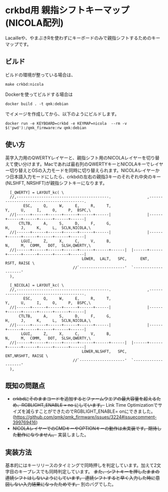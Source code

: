 # crkbd用 親指シフトキーマップ (NICOLA配列)

Lacailleや、やまぶきRを使わずにキーボードのみで親指シフトするためのキーマップです。

## ビルド

ビルドの環境が整っている場合は、
```
make crkbd:nicola
```
Dockerを使ってビルドする場合は
```
docker build . -t qmk:debian
```
でイメージを作成してから、以下のようにビルドします。
```
docker run -e KEYBOARD=crkbd -e KEYMAP=nicola  --rm -v $('pwd'):/qmk_firmware:rw qmk:debian
```

## 使い方

英字入力用のQWERTYレイヤーと、親指シフト用のNICOLAレイヤーを切り替えて使い分けます。Macであれば最右列のQWERTYキーとNICOLAキーでレイヤー切り替えとOSの入力モードを同時に切り替えられます。NICOLAレイヤーかつ日本語入力モードにしたら、crkbdの左右の親指3キーのそれぞれ中央のキー(NLSHFT, NRSHFT)が親指シフトキーになります。

```
  [_QWERTY] = LAYOUT_kc( \
  //,-----------------------------------------.                ,-----------------------------------------.
        ESC,     Q,     W,     E,     R,     T,                      Y,     U,     I,     O,     P,  BSPC,\
  //|------+------+------+------+------+------|                |------+------+------+------+------+------|
      CTLTB,     A,     S,     D,     F,     G,                      H,     J,     K,     L,  SCLN,NICOLA,\
  //|------+------+------+------+------+------|                |------+------+------+------+------+------|
       LGUI,     Z,     X,     C,     V,     B,                      N,     M,  COMM,   DOT,  SLSH,QWERTY,\
  //|------+------+------+------+------+------+------|  |------+------+------+------+------+------+------|
                                  LOWER,  LALT,   SPC,      ENT,  RSFT, RAISE \
                              //`--------------------'  `--------------------'
  ),

  [_NICOLA] = LAYOUT_kc( \
  //,-----------------------------------------.                ,-----------------------------------------.
        ESC,     Q,     W,     E,     R,     T,                      Y,     U,     I,     O,     P,  BSPC,\
  //|------+------+------+------+------+------|                |------+------+------+------+------+------|
      CTLTB,     A,     S,     D,     F,     G,                      H,     J,     K,     L,  SCLN,NICOLA,\
  //|------+------+------+------+------+------|                |------+------+------+------+------+------|
       LGUI,     Z,     X,     C,     V,     B,                      N,     M,  COMM,   DOT,  SLSH,QWERTY,\
  //|------+------+------+------+------+------+------|  |------+------+------+------+------+------+------|
                                  LOWER,NLSHFT,   SPC,      ENT,NRSHFT, RAISE \
                              //`--------------------'  `--------------------'
  ),
```

## 既知の問題点

- ~~crkbdにそのままコードを追加するとファームウエアの最大容量を超えるため、RGBLIGHT_ENABLE = no にしています。~~ Link Time Optimizationでサイズを減らすことができたのでRGBLIGHT_ENABLE= onにできました。(https://github.com/qmk/qmk_firmware/issues/3224#issuecomment-399769416)
- ~~NICOLAレイヤーでのCMDキーやOPTIONキーの動作は未実装です。期待した動作になりません。~~ 実装しました。

## 実装方法

基本的にはキーリリースのタイミングで同時押しを判定しています。加えて2文字目のキープレスでも同時判定しています。
~~また、シフトキーを押したままの連続シフトはしないようにしています。
連続シフトすると早く入力した時に意図しない入力結果になったためです。~~ 別のバグでした。
